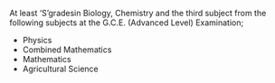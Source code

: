 At least ‘S’gradesin Biology, Chemistry and the third subject from the following subjects
at the G.C.E. (Advanced Level) Examination;
   - Physics
   - Combined Mathematics
   - Mathematics
   - Agricultural Science